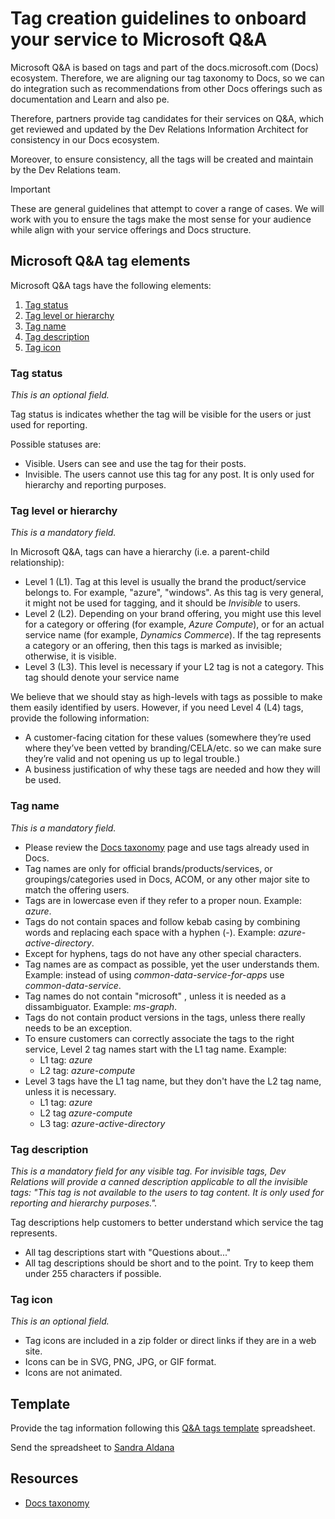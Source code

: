 # Tag creation guidelines to onboard your service to Microsoft Q&A

Microsoft Q&A is based on tags and part of the docs.microsoft.com (Docs) ecosystem. Therefore, we are aligning our tag taxonomy to Docs, so we can do integration such as recommendations from other Docs offerings such as documentation and Learn and also pe.

Therefore, partners provide tag candidates for their services on Q&A, which get reviewed and updated by the Dev Relations Information Architect for consistency in our Docs ecosystem. 

Moreover, to ensure consistency, all the tags will be created and maintain by the Dev Relations team.

> [!IMPORTANT]
> These are general guidelines that attempt to cover a range of cases. We will work with you to ensure the tags make the most sense for your audience while align with your service offerings and Docs structure.

## Microsoft Q&A tag elements

Microsoft Q&A tags have the following elements:

1. [Tag status](#tag-status)
1. [Tag level or hierarchy](#tag-level-or-hierarchy)
1. [Tag name](#tag-name)
1. [Tag description](#tag-description)
1. [Tag icon](#tag-icon)

### Tag status

*This is an optional field.*

Tag status is indicates whether the tag will be visible for the users or just used for reporting.

Possible statuses are:

- Visible. Users can see and use the tag for their posts.
- Invisible. The users cannot use this tag for any post. It is only used for hierarchy and reporting purposes.

### Tag level or hierarchy

*This is a mandatory field.*

In Microsoft Q&A, tags can have a hierarchy (i.e. a parent-child relationship):

- Level 1 (L1). Tag at this level is usually the brand the product/service belongs to. For example, "azure", "windows". As this tag is very general, it might not be used for tagging, and it should be *Invisible* to users.
- Level 2 (L2). Depending on your brand offering, you might use this level for a category or offering (for example, *Azure Compute*), or for an actual service name (for example, *Dynamics Commerce*). If the tag represents a category or an offering, then this tags is marked as invisible; otherwise, it is visible.
- Level 3 (L3). This level is necessary if your L2 tag is not a category. This tag should denote your service name

We believe that we should stay as high-levels with tags as possible to make them easily identified by users. However, if you need Level 4 (L4) tags, provide the following information:

- A customer-facing citation for these values (somewhere they’re used where they’ve been vetted by branding/CELA/etc. so we can make sure they’re valid and not opening us up to legal trouble.)
- A business justification of why these tags are needed and how they will be used.

### Tag name

*This is a mandatory field.*

- Please review the [Docs taxonomy](https://review.docs.microsoft.com/en-us/new-hope/information-architecture/metadata/taxonomies?branch=master) page and use tags already used in Docs.
- Tag names are only for official brands/products/services, or groupings/categories used in Docs, ACOM, or any other major site to match the offering users.
- Tags are in lowercase even if they refer to a proper noun. Example: *azure*.
- Tags do not contain spaces and follow kebab casing by combining words and replacing each space with a hyphen (-). Example: *azure-active-directory*.
- Except for hyphens, tags do not have any other special characters.
- Tag names are as compact as possible, yet the user understands them. Example: instead of using  *common-data-service-for-apps* use *common-data-service*.
- Tag names do not contain "microsoft" , unless it is needed as a dissambiguator. Example: *ms-graph*.
- Tags do not contain product versions in the tags, unless there really needs to be an exception.
- To ensure customers can correctly associate the tags to the right service, Level 2 tag names start with the L1 tag name. Example:
    - L1 tag: *azure*
    - L2 tag: *azure-compute*
- Level 3 tags have the L1 tag name, but they don't have the L2 tag name, unless it is necessary.
    - L1 tag: *azure*
    - L2 tag *azure-compute*
    - L3 tag: *azure-active-directory*

### Tag description

*This is a mandatory field for any visible tag. For invisible tags, Dev Relations will provide a canned description applicable to all the invisible tags: "This tag is not available to the users to tag content. It is only used for reporting and hierarchy purposes.".*

Tag descriptions help customers to better understand which service the tag represents.

- All tag descriptions start with "Questions about..."
- All tag descriptions should be short and to the point. Try to keep them under 255 characters if possible.

### Tag icon

*This is an optional field.*

- Tag icons are included in a zip folder or direct links if they are in a web site.
- Icons can be in SVG, PNG, JPG, or GIF format.
- Icons are not animated.

## Template

Provide the tag information following this [Q&A tags template](https://microsoft.sharepoint.com/:x:/t/CE_APEX/ET0zpsPxys9OjwHM55mftCgBHeKGIfX1NywjKX6USs6_-Q?e=fXOEMs) spreadsheet.

Send the spreadsheet to [Sandra Aldana](mailto:saldana)

## Resources

- [Docs taxonomy](https://review.docs.microsoft.com/en-us/new-hope/information-architecture/metadata/taxonomies?branch=master)
